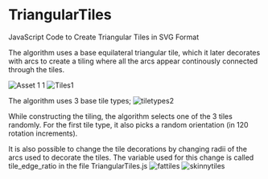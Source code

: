 # TriangularTiles
JavaScript Code to Create Triangular Tiles in SVG Format

The algorithm uses a base equilateral triangular tile, which it later decorates with arcs to create a tiling where all the arcs appear continously connected through the tiles.

![Asset 1 1](https://user-images.githubusercontent.com/95830862/150213013-0e8dec77-3321-4b24-8ffb-a11051dcf621.png)
![Tiles1](https://user-images.githubusercontent.com/95830862/150213023-1cfdfa33-fe83-4898-bef8-30f660b9adfb.png)

The algorithm uses 3 base tile types;
![tiletypes2](https://user-images.githubusercontent.com/95830862/150213811-be0cd9ec-e832-4084-947d-fe734875e0e3.png)


While constructing the tiling, the algorithm selects one of the 3 tiles randomly. For the first tile type, it also picks a random orientation (in 120 rotation increments).

It is also possible to change the tile decorations by changing radii of the arcs used to decorate the tiles. The variable used for this change is called tile_edge_ratio in the file TriangularTiles.js
![fattiles](https://user-images.githubusercontent.com/95830862/150216046-6ab1c335-c83e-467d-b2ec-55f67cf75fcb.png)
![skinnytiles](https://user-images.githubusercontent.com/95830862/150216059-52863390-a607-40d5-bc9f-7e0ca8a39435.png)
